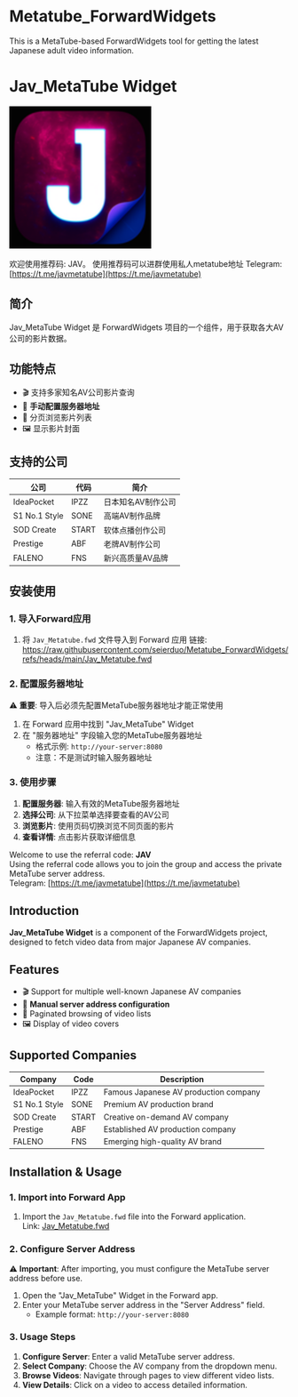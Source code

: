 # Metatube_ForwardWidgets
This is a MetaTube-based ForwardWidgets tool for getting the latest Japanese adult video information.
# Jav_MetaTube Widget

<img src="https://raw.githubusercontent.com/seierduo/Metatube_ForwardWidgets/main/icon.png" alt="MetaTube Widget" width="256"/>

欢迎使用推荐码: JAV。
使用推荐码可以进群使用私人metatube地址 
Telegram: [https://t.me/javmetatube](https://t.me/javmetatube) 

## 简介

Jav_MetaTube Widget 是 ForwardWidgets 项目的一个组件，用于获取各大AV公司的影片数据。

## 功能特点

- 🎬 支持多家知名AV公司影片查询
- 🔧 **手动配置服务器地址**
- 📄 分页浏览影片列表
- 🖼️ 显示影片封面

## 支持的公司

| 公司 | 代码 | 简介 |
|------|------|------|
| IdeaPocket | IPZZ | 日本知名AV制作公司 |
| S1 No.1 Style | SONE | 高端AV制作品牌 |
| SOD Create | START | 软体点播创作公司 |
| Prestige | ABF | 老牌AV制作公司 |
| FALENO | FNS | 新兴高质量AV品牌 |

## 安装使用

### 1. 导入Forward应用

1. 将 `Jav_Metatube.fwd` 文件导入到 Forward 应用
链接: https://raw.githubusercontent.com/seierduo/Metatube_ForwardWidgets/refs/heads/main/Jav_Metatube.fwd

### 2. 配置服务器地址

⚠️ **重要**: 导入后必须先配置MetaTube服务器地址才能正常使用

1. 在 Forward 应用中找到 "Jav_MetaTube" Widget
2. 在 "服务器地址" 字段输入您的MetaTube服务器地址
   - 格式示例: `http://your-server:8080`
   - 注意：不是测试时输入服务器地址

### 3. 使用步骤

1. **配置服务器**: 输入有效的MetaTube服务器地址
2. **选择公司**: 从下拉菜单选择要查看的AV公司
3. **浏览影片**: 使用页码切换浏览不同页面的影片
4. **查看详情**: 点击影片获取详细信息

Welcome to use the referral code: **JAV**  
Using the referral code allows you to join the group and access the private MetaTube server address.  
Telegram: [https://t.me/javmetatube](https://t.me/javmetatube)  

## Introduction  

**Jav_MetaTube Widget** is a component of the ForwardWidgets project, designed to fetch video data from major Japanese AV companies.  

## Features  

- 🎬 Support for multiple well-known Japanese AV companies  
- 🔧 **Manual server address configuration**  
- 📄 Paginated browsing of video lists  
- 🖼️ Display of video covers  

## Supported Companies  

| Company       | Code  | Description                           |
|---------------|-------|---------------------------------------|
| IdeaPocket    | IPZZ  | Famous Japanese AV production company |
| S1 No.1 Style | SONE  | Premium AV production brand           |
| SOD Create    | START | Creative on-demand AV company         |
| Prestige      | ABF   | Established AV production company     |
| FALENO        | FNS   | Emerging high-quality AV brand        |  

## Installation & Usage  

### 1. Import into Forward App  

1. Import the `Jav_Metatube.fwd` file into the Forward application.  
   Link: [Jav_Metatube.fwd](https://raw.githubusercontent.com/seierduo/Metatube_ForwardWidgets/refs/heads/main/Jav_Metatube.fwd)  

### 2. Configure Server Address  

⚠️ **Important**: After importing, you must configure the MetaTube server address before use.  

1. Open the "Jav_MetaTube" Widget in the Forward app.  
2. Enter your MetaTube server address in the "Server Address" field.  
   - Example format: `http://your-server:8080`  

### 3. Usage Steps  

1. **Configure Server**: Enter a valid MetaTube server address.  
2. **Select Company**: Choose the AV company from the dropdown menu.  
3. **Browse Videos**: Navigate through pages to view different video lists.  
4. **View Details**: Click on a video to access detailed information.  
